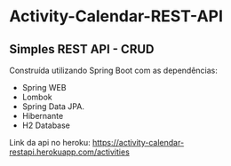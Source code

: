# Activity-Calendar-REST-API
## Simples REST API - CRUD
Construída utilizando Spring Boot com as dependências: 
 * Spring WEB 
 * Lombok 
 * Spring Data JPA. 
 * Hibernante
 * H2 Database

Link da api no heroku: https://activity-calendar-restapi.herokuapp.com/activities
